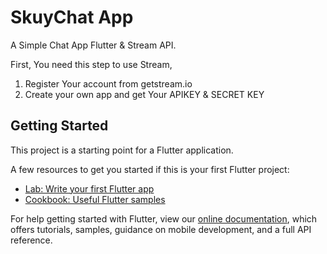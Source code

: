 # SkuyChat App

A Simple Chat App Flutter & Stream API.

First, You need this step to use Stream,

1. Register Your account from getstream.io
2. Create your own app and get Your APIKEY & SECRET KEY

## Getting Started

This project is a starting point for a Flutter application.

A few resources to get you started if this is your first Flutter project:

- [Lab: Write your first Flutter app](https://flutter.dev/docs/get-started/codelab)
- [Cookbook: Useful Flutter samples](https://flutter.dev/docs/cookbook)

For help getting started with Flutter, view our
[online documentation](https://flutter.dev/docs), which offers tutorials,
samples, guidance on mobile development, and a full API reference.
